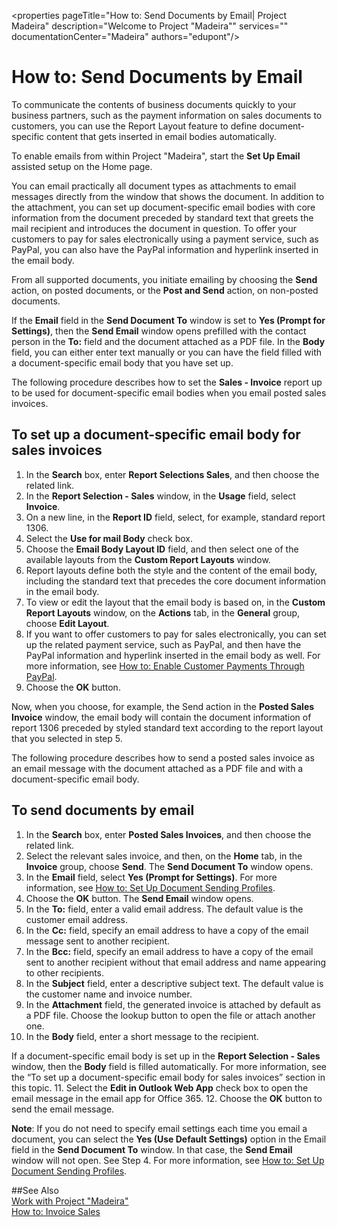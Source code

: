 <properties
                pageTitle="How to: Send Documents by Email| Project Madeira" 
                description="Welcome to Project "Madeira"" 
                services="" 
                documentationCenter="Madeira"
                authors="edupont"/>

# How to: Send Documents by Email
To communicate the contents of business documents quickly to your business partners, such as the payment information on sales documents to customers, you can use the Report Layout feature to define document-specific content that gets inserted in email bodies automatically.

To enable emails from within Project "Madeira", start the **Set Up Email** assisted setup on the Home page.

You can email practically all document types as attachments to email messages directly from the window that shows the document. In addition to the attachment, you can set up document-specific email bodies with core information from the document preceded by standard text that greets the mail recipient and introduces the document in question. To offer your customers to pay for sales electronically using a payment service, such as PayPal, you can also have the PayPal information and hyperlink inserted in the email body.

From all supported documents, you initiate emailing by choosing the **Send** action, on posted documents, or the **Post and Send** action, on non-posted documents.

If the **Email** field in the **Send Document To** window is set to **Yes (Prompt for Settings)**, then the **Send Email** window opens prefilled with the contact person in the **To:** field and the document attached as a PDF file. In the **Body** field, you can either enter text manually or you can have the field filled with a document-specific email body that you have set up.

The following procedure describes how to set the **Sales - Invoice** report up to be used for document-specific email bodies when you email posted sales invoices.

## To set up a document-specific email body for sales invoices
1. In the **Search** box, enter **Report Selections Sales**, and then choose the related link.
2. In the **Report Selection - Sales** window, in the **Usage** field, select **Invoice**.
3. On a new line, in the **Report ID** field, select, for example, standard report 1306.
4. Select the **Use for mail Body** check box.
5. Choose the **Email Body Layout ID** field, and then select one of the available layouts from the **Custom Report Layouts** window.
6. Report layouts define both the style and the content of the email body, including the standard text that precedes the core document information in the email body.
7. To view or edit the layout that the email body is based on, in the **Custom Report Layouts** window, on the **Actions** tab, in the **General** group, choose **Edit Layout**.
8. If you want to offer customers to pay for sales electronically, you can set up the related payment service, such as PayPal, and then have the PayPal information and hyperlink inserted in the email body as well. For more information, see [How to: Enable Customer Payments Through PayPal](sales-how-enable-customer-payments-paypal.md).
9. Choose the **OK** button.

Now, when you choose, for example, the Send action in the **Posted Sales Invoice** window, the email body will contain the document information of report 1306 preceded by styled standard text according to the report layout that you selected in step 5.

The following procedure describes how to send a posted sales invoice as an email message with the document attached as a PDF file and with a document-specific email body.
## To send documents by email
1. In the **Search** box, enter **Posted Sales Invoices**, and then choose the related link.
2. Select the relevant sales invoice, and then, on the **Home** tab, in the **Invoice** group, choose **Send**. The **Send Document To** window opens.
3. In the **Email** field, select **Yes (Prompt for Settings)**. For more information, see [How to: Set Up Document Sending Profiles](sales-how-setup-document-send-profiles.md).
4. Choose the **OK** button. The **Send Email** window opens.
5. In the **To:** field, enter a valid email address. The default value is the customer email address.
6. In the **Cc:** field, specify an email address to have a copy of the email message sent to another recipient.
7. In the **Bcc:** field, specify an email address to have a copy of the email sent to another recipient without that email address and name appearing to other recipients.
8. In the **Subject** field, enter a descriptive subject text. The default value is the customer name and invoice number.
9. In the **Attachment** field, the generated invoice is attached by default as a PDF file. Choose the lookup button to open the file or attach another one.
10. In the **Body** field, enter a short message to the recipient.

  If a document-specific email body is set up in the **Report Selection - Sales** window, then the **Body** field is filled automatically. For more information, see the “To set up a document-specific email body for sales invoices” section in this topic.
11. Select the **Edit in Outlook Web App** check box to open the email message in the email app for Office 365.
12. Choose the **OK** button to send the email message.

**Note**: If you do not need to specify email settings each time you email a document, you can select the **Yes (Use Default Settings)** option in the Email field in the **Send Document To** window. In that case, the **Send Email** window will not open. See Step 4. For more information, see [How to: Set Up Document Sending Profiles](sales-how-setup-document-send-profiles.md).

##See Also  
[Work with Project "Madeira"](ui-work-product.md)  
[How to: Invoice Sales](sales-how-invoice-sales.md)